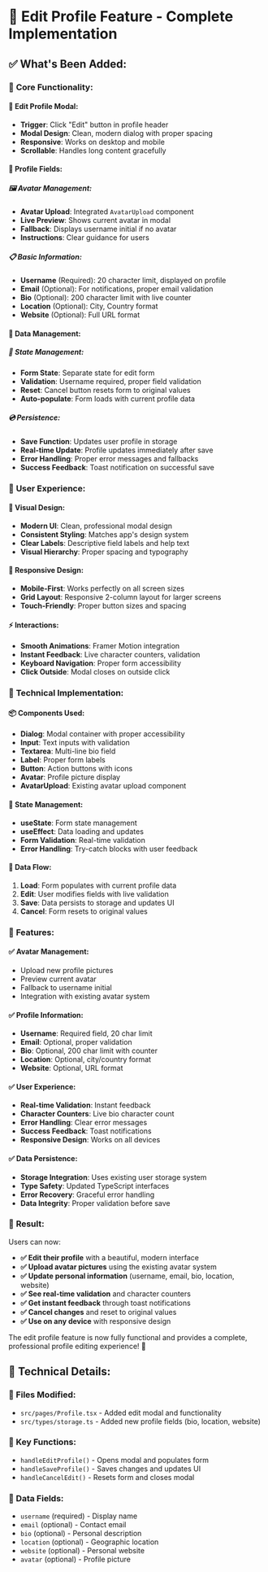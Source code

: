 # 🎨 Edit Profile Feature - Complete Implementation

## ✅ **What's Been Added:**

### 🔧 **Core Functionality:**

#### **📝 Edit Profile Modal:**
- **Trigger**: Click "Edit" button in profile header
- **Modal Design**: Clean, modern dialog with proper spacing
- **Responsive**: Works on desktop and mobile
- **Scrollable**: Handles long content gracefully

#### **👤 Profile Fields:**

##### **🖼️ Avatar Management:**
- **Avatar Upload**: Integrated `AvatarUpload` component
- **Live Preview**: Shows current avatar in modal
- **Fallback**: Displays username initial if no avatar
- **Instructions**: Clear guidance for users

##### **📋 Basic Information:**
- **Username** (Required): 20 character limit, displayed on profile
- **Email** (Optional): For notifications, proper email validation
- **Bio** (Optional): 200 character limit with live counter
- **Location** (Optional): City, Country format
- **Website** (Optional): Full URL format

#### **💾 Data Management:**

##### **🔄 State Management:**
- **Form State**: Separate state for edit form
- **Validation**: Username required, proper field validation
- **Reset**: Cancel button resets form to original values
- **Auto-populate**: Form loads with current profile data

##### **💿 Persistence:**
- **Save Function**: Updates user profile in storage
- **Real-time Update**: Profile updates immediately after save
- **Error Handling**: Proper error messages and fallbacks
- **Success Feedback**: Toast notification on successful save

### 🎯 **User Experience:**

#### **🎨 Visual Design:**
- **Modern UI**: Clean, professional modal design
- **Consistent Styling**: Matches app's design system
- **Clear Labels**: Descriptive field labels and help text
- **Visual Hierarchy**: Proper spacing and typography

#### **📱 Responsive Design:**
- **Mobile-First**: Works perfectly on all screen sizes
- **Grid Layout**: Responsive 2-column layout for larger screens
- **Touch-Friendly**: Proper button sizes and spacing

#### **⚡ Interactions:**
- **Smooth Animations**: Framer Motion integration
- **Instant Feedback**: Live character counters, validation
- **Keyboard Navigation**: Proper form accessibility
- **Click Outside**: Modal closes on outside click

### 🔧 **Technical Implementation:**

#### **📦 Components Used:**
- **Dialog**: Modal container with proper accessibility
- **Input**: Text inputs with validation
- **Textarea**: Multi-line bio field
- **Label**: Proper form labels
- **Button**: Action buttons with icons
- **Avatar**: Profile picture display
- **AvatarUpload**: Existing avatar upload component

#### **🎯 State Management:**
- **useState**: Form state management
- **useEffect**: Data loading and updates
- **Form Validation**: Real-time validation
- **Error Handling**: Try-catch blocks with user feedback

#### **💾 Data Flow:**
1. **Load**: Form populates with current profile data
2. **Edit**: User modifies fields with live validation
3. **Save**: Data persists to storage and updates UI
4. **Cancel**: Form resets to original values

### 🚀 **Features:**

#### **✅ Avatar Management:**
- Upload new profile pictures
- Preview current avatar
- Fallback to username initial
- Integration with existing avatar system

#### **✅ Profile Information:**
- **Username**: Required field, 20 char limit
- **Email**: Optional, proper validation
- **Bio**: Optional, 200 char limit with counter
- **Location**: Optional, city/country format
- **Website**: Optional, URL format

#### **✅ User Experience:**
- **Real-time Validation**: Instant feedback
- **Character Counters**: Live bio character count
- **Error Handling**: Clear error messages
- **Success Feedback**: Toast notifications
- **Responsive Design**: Works on all devices

#### **✅ Data Persistence:**
- **Storage Integration**: Uses existing user storage system
- **Type Safety**: Updated TypeScript interfaces
- **Error Recovery**: Graceful error handling
- **Data Integrity**: Proper validation before save

### 🎉 **Result:**

Users can now:

- **✅ Edit their profile** with a beautiful, modern interface
- **✅ Upload avatar pictures** using the existing avatar system
- **✅ Update personal information** (username, email, bio, location, website)
- **✅ See real-time validation** and character counters
- **✅ Get instant feedback** through toast notifications
- **✅ Cancel changes** and reset to original values
- **✅ Use on any device** with responsive design

The edit profile feature is now fully functional and provides a complete, professional profile editing experience! 🎉

## 🔧 **Technical Details:**

### **📁 Files Modified:**
- `src/pages/Profile.tsx` - Added edit modal and functionality
- `src/types/storage.ts` - Added new profile fields (bio, location, website)

### **🎯 Key Functions:**
- `handleEditProfile()` - Opens modal and populates form
- `handleSaveProfile()` - Saves changes and updates UI
- `handleCancelEdit()` - Resets form and closes modal

### **💾 Data Fields:**
- `username` (required) - Display name
- `email` (optional) - Contact email
- `bio` (optional) - Personal description
- `location` (optional) - Geographic location
- `website` (optional) - Personal website
- `avatar` (optional) - Profile picture
